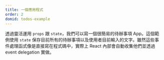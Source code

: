 ```yaml
---
title: 一個應用程式
order: 2
domid: todos-example
---
```


透過靈活運用 `props` 跟 `state`，我們可以寫一個很簡易的待辦事項 App。這個範例使用 `state` 保存目前所有的待辦事項以及使用者目前輸入的文字。雖然這些事件處理函式像是直接寫在程式碼中，實際上 React 內部會自動收集他們並透過 event delegation 實做。
